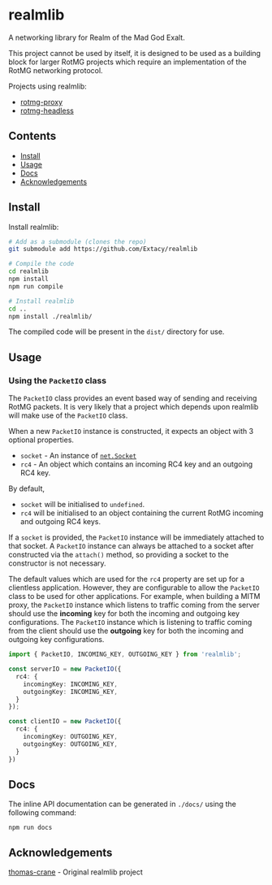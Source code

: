 # realmlib

A networking library for Realm of the Mad God Exalt.

This project cannot be used by itself, it is designed to be used as a building block for larger RotMG projects which require an implementation of the RotMG networking protocol.

Projects using realmlib:
* [rotmg-proxy](https://github.com/Extacy/rotmg-proxy)
* [rotmg-headless](https://github.com/Extacy/rotmg-headless)

## Contents

+ [Install](#install)
+ [Usage](#usage)
+ [Docs](#docs)
+ [Acknowledgements](#acknowledgements)

## Install

Install realmlib:
```bash
# Add as a submodule (clones the repo)
git submodule add https://github.com/Extacy/realmlib

# Compile the code
cd realmlib
npm install
npm run compile

# Install realmlib
cd ..
npm install ./realmlib/
```

The compiled code will be present in the `dist/` directory for use.

## Usage

### Using the `PacketIO` class

The `PacketIO` class provides an event based way of sending and receiving RotMG packets. It is very likely that a project which depends upon realmlib will make use of the `PacketIO` class.

When a new `PacketIO` instance is constructed, it expects an object with 3 optional properties.

+ `socket` - An instance of [`net.Socket`](https://nodejs.org/api/net.html#net_class_net_socket)
+ `rc4` - An object which contains an incoming RC4 key and an outgoing RC4 key.

By default,

+ `socket` will be initialised to `undefined`.
+ `rc4` will be initialised to an object containing the current RotMG incoming and outgoing RC4 keys.

If a `socket` is provided, the `PacketIO` instance will be immediately attached to that socket. A `PacketIO` instance can always be attached to a socket after constructed via the `attach()` method, so providing a socket to the constructor is not necessary.

The default values which are used for the `rc4` property are set up for a clientless application. However, they are configurable to allow the `PacketIO` class to be used for other applications. For example, when building a MITM proxy, the `PacketIO` instance which listens to traffic coming from the server should use the **incoming** key for both the incoming and outgoing key configurations. The `PacketIO` instance which is listening to traffic coming from the client should use the **outgoing** key for both the incoming and outgoing key configurations.

```typescript
import { PacketIO, INCOMING_KEY, OUTGOING_KEY } from 'realmlib';

const serverIO = new PacketIO({
  rc4: {
    incomingKey: INCOMING_KEY,
    outgoingKey: INCOMING_KEY,
  }
});

const clientIO = new PacketIO({
  rc4: {
    incomingKey: OUTGOING_KEY,
    outgoingKey: OUTGOING_KEY,
  }
})
```

## Docs
The inline API documentation can be generated in `./docs/` using the following command:
```
npm run docs
```

## Acknowledgements

[thomas-crane](https://github.com/thomas-crane/realmlib-net) - Original realmlib project